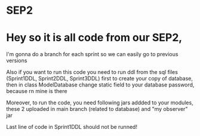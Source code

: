 # SEP2

# Hey so it is all code from our SEP2, 

I'm gonna do a branch for each sprint so we can easily go to previous versions

 Also if you want to run this code you need to run ddl from the sql files (Sprint1DDL, Sprint2DDL, Sprint3DDL) first to create your copy of database, then in class ModelDatabase change static field to your database password, because rn mine is there

 Moreover, to run the code, you need following jars addded to your modules, these 2 uploaded in main branch (related to database) and "my observer" jar
 
 Last line of code in Sprint1DDL should not be runned!
